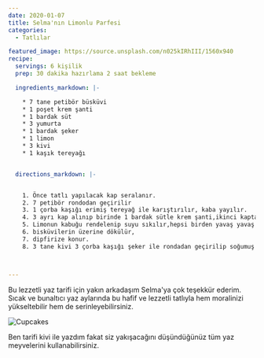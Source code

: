 ```yaml
---
date: 2020-01-07
title: Selma'nın Limonlu Parfesi
categories:
  - Tatlılar

featured_image: https://source.unsplash.com/n025kIRhIII/1560x940
recipe:
  servings: 6 kişilik
  prep: 30 dakika hazırlama 2 saat bekleme

  ingredients_markdown: |-

    * 7 tane petibör büsküvi
    * 1 poşet krem şanti
    * 1 bardak süt
    * 3 yumurta
    * 1 bardak şeker
    * 1 limon
    * 3 kivi
    * 1 kaşık tereyağı


  directions_markdown: |-


    1. Önce tatlı yapılacak kap seralanır.
    2. 7 petibör rondodan geçirilir
    3. 1 çorba kaşığı erimiş tereyağ ile karıştırılır, kaba yayılır.
    4. 3 ayrı kap alınıp birinde 1 bardak sütle krem şanti,ikinci kapta yumurta sarıları ve beyazları (akın içine bir çimdik tuz konur)şeker ilavesiyle ayrı ayrı çırpılır.
    5. Limonun kabuğu rendelenip suyu sıkılır,hepsi birden yavaş yavaş birbirine karıştırılır,
    6. bisküvilerin üzerine dökülür,
    7. dipfirize konur.
    8. 3 tane kivi 3 çorba kaşığı şeker ile rondadan geçirilip soğumuş tatlının üzerine dökülür.



---
```

Bu lezzetli yaz tarifi için yakın arkadaşım Selma'ya çok teşekkür ederim. Sıcak ve bunaltıcı yaz aylarında bu hafif ve lezzetli tatlıyla hem moralinizi yükseltebilir hem de serinleyebilirsiniz.


![Cupcakes](https://source.unsplash.com/FWaV69D5b8k/1560x940)

Ben tarifi kivi ile yazdım fakat siz yakışacağını düşündüğünüz tüm yaz meyvelerini kullanabilirsiniz.
